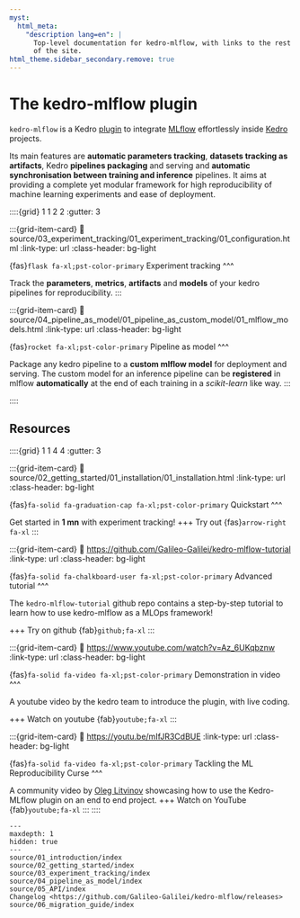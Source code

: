 ```yaml
---
myst:
  html_meta:
    "description lang=en": |
      Top-level documentation for kedro-mlflow, with links to the rest
      of the site.
html_theme.sidebar_secondary.remove: true
---
```


# The kedro-mlflow plugin

```kedro-mlflow``` is a Kedro [plugin](https://docs.kedro.org/en/stable/extend_kedro/plugins.html) to integrate [MLflow](https://www.mlflow.org/) effortlessly inside [Kedro](https://kedro.org/) projects.

Its main features are **automatic parameters tracking**, **datasets tracking as artifacts**, Kedro **pipelines packaging** and serving and **automatic synchronisation between training and inference** pipelines. It aims at providing a complete yet modular framework for high reproducibility of machine learning experiments and ease of deployment.

::::{grid} 1 1 2 2
:gutter: 3

:::{grid-item-card}
:link: source/03_experiment_tracking/01_experiment_tracking/01_configuration.html
:link-type: url
:class-header: bg-light

{fas}`flask fa-xl;pst-color-primary` Experiment tracking
^^^

Track the **parameters**, **metrics**, **artifacts** and **models** of your kedro pipelines for reproducibility.
:::

:::{grid-item-card}
:link: source/04_pipeline_as_model/01_pipeline_as_custom_model/01_mlflow_models.html
:link-type: url
:class-header: bg-light

{fas}`rocket fa-xl;pst-color-primary` Pipeline as model
^^^

Package any kedro pipeline to a **custom mlflow model** for deployment and serving. The custom model for an inference pipeline can be **registered** in mlflow **automatically** at the end of each training in a *scikit-learn* like way.
:::

::::

## Resources

::::{grid} 1 1 4 4
:gutter: 3

:::{grid-item-card}
:link: source/02_getting_started/01_installation/01_installation.html
:link-type: url
:class-header: bg-light

{fas}`fa-solid fa-graduation-cap fa-xl;pst-color-primary` Quickstart
^^^

Get started in **1 mn** with experiment tracking!
+++
Try out {fas}`arrow-right fa-xl`
:::

:::{grid-item-card}
:link: https://github.com/Galileo-Galilei/kedro-mlflow-tutorial
:link-type: url
:class-header: bg-light

{fas}`fa-solid fa-chalkboard-user fa-xl;pst-color-primary` Advanced tutorial
^^^

The ``kedro-mlflow-tutorial`` github repo contains a step-by-step tutorial to learn how to use kedro-mlflow as a MLOps framework!

+++
Try on github {fab}`github;fa-xl`
:::

:::{grid-item-card}
:link: https://www.youtube.com/watch?v=Az_6UKqbznw
:link-type: url
:class-header: bg-light

{fas}`fa-solid fa-video fa-xl;pst-color-primary` Demonstration in video
^^^

A youtube video by the kedro team to introduce the plugin, with live coding.

+++
Watch on youtube {fab}`youtube;fa-xl`
:::

:::{grid-item-card}
:link: https://youtu.be/mIfJR3CdBUE
:link-type: url
:class-header: bg-light

{fas}`fa-solid fa-video fa-xl;pst-color-primary` Tackling the ML Reproducibility Curse
^^^

A community video by [Oleg Litvinov](https://github.com/OlegBEZb) showcasing how to use the Kedro-MLflow plugin on an end to end project.
+++
Watch on YouTube {fab}`youtube;fa-xl`
:::
::::

```{toctree}
---
maxdepth: 1
hidden: true
---
source/01_introduction/index
source/02_getting_started/index
source/03_experiment_tracking/index
source/04_pipeline_as_model/index
source/05_API/index
Changelog <https://github.com/Galileo-Galilei/kedro-mlflow/releases>
source/06_migration_guide/index
```
